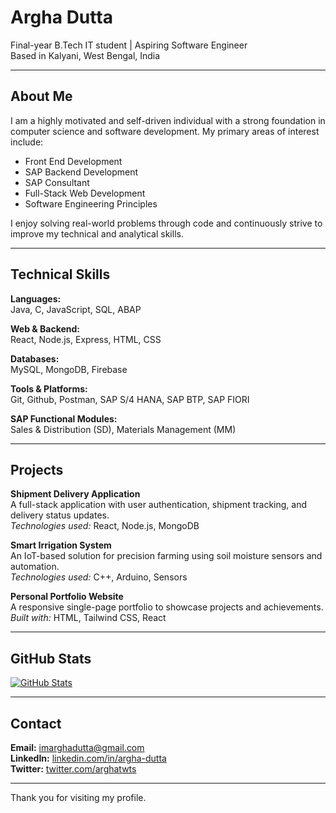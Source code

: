 # Argha Dutta

Final-year B.Tech IT student | Aspiring Software Engineer  
Based in Kalyani, West Bengal, India

---

## About Me

I am a highly motivated and self-driven individual with a strong foundation in computer science and software development. My primary areas of interest include:

- Front End Development
- SAP Backend Development
- SAP Consultant
- Full-Stack Web Development
- Software Engineering Principles

I enjoy solving real-world problems through code and continuously strive to improve my technical and analytical skills.

---

## Technical Skills

**Languages:**  
Java, C, JavaScript, SQL, ABAP

**Web & Backend:**  
React, Node.js, Express, HTML, CSS

**Databases:**  
MySQL, MongoDB, Firebase

**Tools & Platforms:**  
Git, Github, Postman, SAP S/4 HANA, SAP BTP, SAP FIORI

**SAP Functional Modules:**  
Sales & Distribution (SD), Materials Management (MM)


---

## Projects

**Shipment Delivery Application**  
A full-stack application with user authentication, shipment tracking, and delivery status updates.  
*Technologies used:* React, Node.js, MongoDB

**Smart Irrigation System**  
An IoT-based solution for precision farming using soil moisture sensors and automation.  
*Technologies used:* C++, Arduino, Sensors

**Personal Portfolio Website**  
A responsive single-page portfolio to showcase projects and achievements.  
*Built with:* HTML, Tailwind CSS, React

---

## GitHub Stats

[![GitHub Stats](https://github-readme-stats.vercel.app/api?username=Argha-Dutta&show_icons=true&hide_title=true&theme=default)](https://github.com/Argha-Dutta)

---

## Contact

**Email:** imarghadutta@gmail.com  
**LinkedIn:** [linkedin.com/in/argha-dutta](https://www.linkedin.com/in/argha-dutta)  
**Twitter:** [twitter.com/arghatwts](https://twitter.com/arghatwts)

---

Thank you for visiting my profile.
